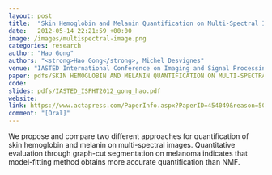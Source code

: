 ```yaml
---
layout: post
title:  "Skin Hemoglobin and Melanin Quantification on Multi-Spectral Images"
date:   2012-05-14 22:21:59 +00:00
image: /images/multispectral-image.png
categories: research
author: "Hao Gong"
authors: "<strong>Hao Gong</strong>, Michel Desvignes"
venue: "IASTED International Conference on Imaging and Signal Processing in Health Care and Technology (ISPHT)"
paper: pdfs/SKIN HEMOGLOBIN AND MELANIN QUANTIFICATION ON MULTI-SPECTRAL IMAGES.pdf
code:
slides: pdfs/IASTED_ISPHT2012_gong_hao.pdf
website:
link: https://www.actapress.com/PaperInfo.aspx?PaperID=454049&reason=500
comment: "[Oral]"
---
```

We propose and compare two different approaches for quantification of skin hemoglobin and melanin on multi-spectral images. Quantitative evaluation through graph-cut segmentation on melanoma indicates that model-fitting method obtains more accurate quantification than NMF.
